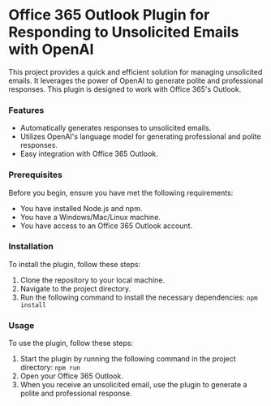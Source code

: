 

# Office 365 Outlook Plugin for Responding to Unsolicited Emails with OpenAI

This project provides a quick and efficient solution for managing unsolicited emails. It leverages the power of OpenAI to generate polite and professional responses. This plugin is designed to work with Office 365's Outlook.

### Features

 - Automatically generates responses to unsolicited emails. 
 - Utilizes OpenAI's language model for generating professional and polite responses. 
 - Easy integration with Office 365 Outlook.

### Prerequisites
Before you begin, ensure you have met the following requirements:

 - You have installed Node.js and npm. 
 - You have a Windows/Mac/Linux machine. 
 - You have access to an Office 365 Outlook account.

### Installation
To install the plugin, follow these steps:

 1. Clone the repository to your local machine. 
 2. Navigate to the project directory. 
 3. Run the following command to install the necessary dependencies:
 `npm install`

### Usage
To use the plugin, follow these steps:

 1. Start the plugin by running the following command in the project
    directory:  `npm run` 
 2. Open your Office 365 Outlook. 
 3. When you receive an unsolicited email, use the plugin to generate a
    polite and professional response. 
